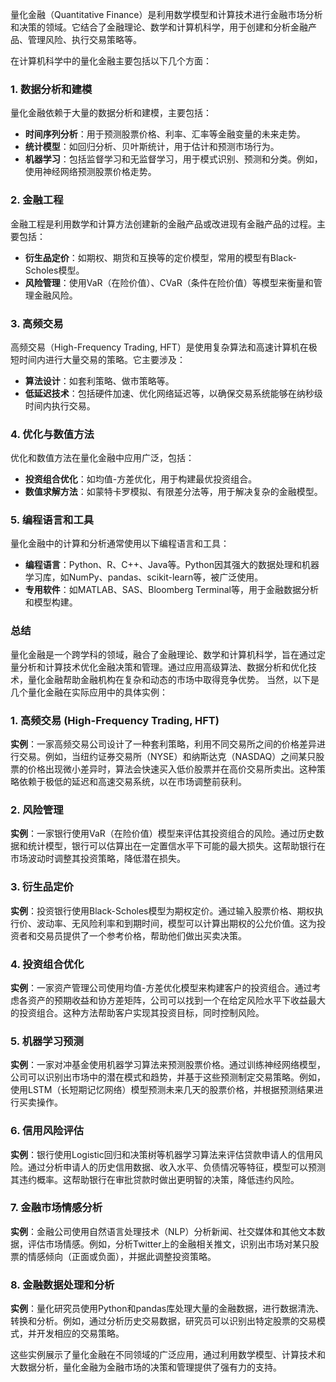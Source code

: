 量化金融（Quantitative Finance）是利用数学模型和计算技术进行金融市场分析和决策的领域。它结合了金融理论、数学和计算机科学，用于创建和分析金融产品、管理风险、执行交易策略等。

在计算机科学中的量化金融主要包括以下几个方面：

### 1. 数据分析和建模

量化金融依赖于大量的数据分析和建模，主要包括：

- **时间序列分析**：用于预测股票价格、利率、汇率等金融变量的未来走势。
- **统计模型**：如回归分析、贝叶斯统计，用于估计和预测市场行为。
- **机器学习**：包括监督学习和无监督学习，用于模式识别、预测和分类。例如，使用神经网络预测股票价格走势。

### 2. 金融工程

金融工程是利用数学和计算方法创建新的金融产品或改进现有金融产品的过程。主要包括：

- **衍生品定价**：如期权、期货和互换等的定价模型，常用的模型有Black-Scholes模型。
- **风险管理**：使用VaR（在险价值）、CVaR（条件在险价值）等模型来衡量和管理金融风险。

### 3. 高频交易

高频交易（High-Frequency Trading, HFT）是使用复杂算法和高速计算机在极短时间内进行大量交易的策略。它主要涉及：

- **算法设计**：如套利策略、做市策略等。
- **低延迟技术**：包括硬件加速、优化网络延迟等，以确保交易系统能够在纳秒级时间内执行交易。

### 4. 优化与数值方法

优化和数值方法在量化金融中应用广泛，包括：

- **投资组合优化**：如均值-方差优化，用于构建最优投资组合。
- **数值求解方法**：如蒙特卡罗模拟、有限差分法等，用于解决复杂的金融模型。

### 5. 编程语言和工具

量化金融中的计算和分析通常使用以下编程语言和工具：

- **编程语言**：Python、R、C++、Java等。Python因其强大的数据处理和机器学习库，如NumPy、pandas、scikit-learn等，被广泛使用。
- **专用软件**：如MATLAB、SAS、Bloomberg Terminal等，用于金融数据分析和模型构建。

### 总结

量化金融是一个跨学科的领域，融合了金融理论、数学和计算机科学，旨在通过定量分析和计算技术优化金融决策和管理。通过应用高级算法、数据分析和优化技术，量化金融帮助金融机构在复杂和动态的市场中取得竞争优势。
当然，以下是几个量化金融在实际应用中的具体实例：

### 1. 高频交易 (High-Frequency Trading, HFT)

**实例**：一家高频交易公司设计了一种套利策略，利用不同交易所之间的价格差异进行交易。例如，当纽约证券交易所（NYSE）和纳斯达克（NASDAQ）之间某只股票的价格出现微小差异时，算法会快速买入低价股票并在高价交易所卖出。这种策略依赖于极低的延迟和高速交易系统，以在市场调整前获利。

### 2. 风险管理

**实例**：一家银行使用VaR（在险价值）模型来评估其投资组合的风险。通过历史数据和统计模型，银行可以估算出在一定置信水平下可能的最大损失。这帮助银行在市场波动时调整其投资策略，降低潜在损失。

### 3. 衍生品定价

**实例**：投资银行使用Black-Scholes模型为期权定价。通过输入股票价格、期权执行价、波动率、无风险利率和到期时间，模型可以计算出期权的公允价值。这为投资者和交易员提供了一个参考价格，帮助他们做出买卖决策。

### 4. 投资组合优化

**实例**：一家资产管理公司使用均值-方差优化模型来构建客户的投资组合。通过考虑各资产的预期收益和协方差矩阵，公司可以找到一个在给定风险水平下收益最大的投资组合。这种方法帮助客户实现其投资目标，同时控制风险。

### 5. 机器学习预测

**实例**：一家对冲基金使用机器学习算法来预测股票价格。通过训练神经网络模型，公司可以识别出市场中的潜在模式和趋势，并基于这些预测制定交易策略。例如，使用LSTM（长短期记忆网络）模型预测未来几天的股票价格，并根据预测结果进行买卖操作。

### 6. 信用风险评估

**实例**：银行使用Logistic回归和决策树等机器学习算法来评估贷款申请人的信用风险。通过分析申请人的历史信用数据、收入水平、负债情况等特征，模型可以预测其违约概率。这帮助银行在审批贷款时做出更明智的决策，降低违约风险。

### 7. 金融市场情感分析

**实例**：金融公司使用自然语言处理技术（NLP）分析新闻、社交媒体和其他文本数据，评估市场情感。例如，分析Twitter上的金融相关推文，识别出市场对某只股票的情感倾向（正面或负面），并据此调整投资策略。

### 8. 金融数据处理和分析

**实例**：量化研究员使用Python和pandas库处理大量的金融数据，进行数据清洗、转换和分析。例如，通过分析历史交易数据，研究员可以识别出特定股票的交易模式，并开发相应的交易策略。

这些实例展示了量化金融在不同领域的广泛应用，通过利用数学模型、计算技术和大数据分析，量化金融为金融市场的决策和管理提供了强有力的支持。